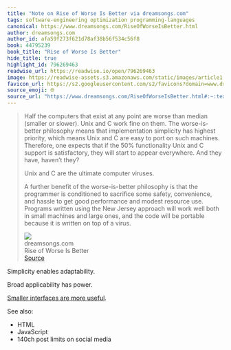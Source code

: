 ```yaml
---
title: "Note on Rise of Worse Is Better via dreamsongs.com"
tags: software-engineering optimization programming-languages
canonical: https://www.dreamsongs.com/RiseOfWorseIsBetter.html
author: dreamsongs.com
author_id: afa59f273f621d78af38b56f534c56f8
book: 44795239
book_title: "Rise of Worse Is Better"
hide_title: true
highlight_id: 796269463
readwise_url: https://readwise.io/open/796269463
image: https://readwise-assets.s3.amazonaws.com/static/images/article1.be68295a7e40.png
favicon_url: https://s2.googleusercontent.com/s2/favicons?domain=www.dreamsongs.com
source_emoji: 🌐
source_url: "https://www.dreamsongs.com/RiseOfWorseIsBetter.html#:~:text=Half%20the%20computers,of%20a%20virus."
---
```


> Half the computers that exist at any point are worse than median (smaller or slower). Unix and C work fine on them. The worse-is-better philosophy means that implementation simplicity has highest priority, which means Unix and C are easy to port on such machines. Therefore, one expects that if the 50% functionality Unix and C support is satisfactory, they will start to appear everywhere. And they have, haven’t they?
> 
> Unix and C are the ultimate computer viruses.
> 
> A further benefit of the worse-is-better philosophy is that the programmer is conditioned to sacrifice some safety, convenience, and hassle to get good performance and modest resource use. Programs written using the New Jersey approach will work well both in small machines and large ones, and the code will be portable because it is written on top of a virus.
> <div class="quoteback-footer"><div class="quoteback-avatar"><img class="mini-favicon" src="https://s2.googleusercontent.com/s2/favicons?domain=www.dreamsongs.com"></div><div class="quoteback-metadata"><div class="metadata-inner"><span style="display:none">FROM:</span><div aria-label="dreamsongs.com" class="quoteback-author"> dreamsongs.com</div><div aria-label="Rise of Worse Is Better" class="quoteback-title"> Rise of Worse Is Better</div></div></div><div class="quoteback-backlink"><a target="_blank" aria-label="go to the full text of this quotation" rel="noopener" href="https://www.dreamsongs.com/RiseOfWorseIsBetter.html#:~:text=Half%20the%20computers,of%20a%20virus." class="quoteback-arrow"> Source</a></div></div>

Simplicity enables adaptability.

Broad applicability has power.

[Smaller interfaces are more useful](https://www.joshbeckman.org/notes/623235264).

See also:
- HTML
- JavaScript
- 140ch post limits on social media